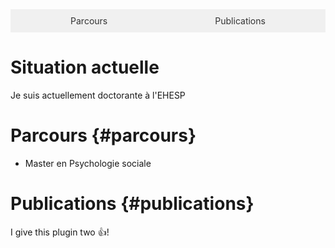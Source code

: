  <style>
    /* Style pour le menu horizontal */
    nav {
      display: flex;
      justify-content: space-around;
      background-color: #f0f0f0; /* Ajoutez votre couleur de fond préférée */
      padding: 10px;
    }

    nav a {
      text-decoration: none;
      color: #333; /* Ajoutez votre couleur de texte préférée */
    }
  </style>
  
  <nav>
    <a href="#parcours">Parcours</a>
    <a href="#publications">Publications</a>
    </nav>

# Situation actuelle

Je suis actuellement doctorante à l'EHESP

# Parcours {#parcours}

- Master en Psychologie sociale

# Publications {#publications}

I give this plugin two :+1:!

